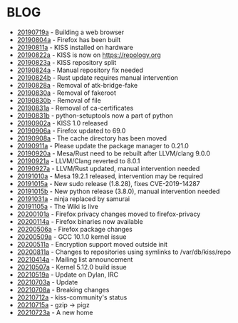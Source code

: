 # BLOG

- [20190719a](20190719a/) - Building a web browser
- [20190804a](20190804a/) - Firefox has been built
- [20190811a](20190811a/) - KISS installed on hardware
- [20190822a](20190822a/) - KISS is now on https://repology.org
- [20190823a](20190823a/) - KISS repository split
- [20190824a](20190824a/) - Manual repository fix needed
- [20190824b](20190824b/) - Rust update requires manual intervention
- [20190828a](20190828a/) - Removal of atk-bridge-fake
- [20190830a](20190830a/) - Removal of fakeroot
- [20190830b](20190830b/) - Removal of file
- [20190831a](20190831a/) - Removal of ca-certificates
- [20190831b](20190831b/) - python-setuptools now a part of python
- [20190902a](20190902a/) - KISS 1.0 released
- [20190906a](20190906a/) - Firefox updated to 69.0
- [20190908a](20190908a/) - The cache directory has been moved
- [20190911a](20190911a/) - Please update the package manager to 0.21.0
- [20190920a](20190920a/) - Mesa/Rust need to be rebuilt after LLVM/clang 9.0.0
- [20190921a](20190921a/) - LLVM/Clang reverted to 8.0.1
- [20190927a](20190927a/) - LLVM/Rust updated, manual intervention needed
- [20191010a](20191010a/) - Mesa 19.2.1 released, intervention may be required
- [20191015a](20191015a/) - New sudo release (1.8.28), fixes CVE-2019-14287
- [20191015b](20191015b/) - New python release (3.8.0), manual intervention needed
- [20191031a](20191031a/) - ninja replaced by samurai
- [20191105a](20191105a/) - The Wiki is live
- [20200101a](20200101a/) - Firefox privacy changes moved to firefox-privacy
- [20200114a](20200114a/) - Firefox binaries now available
- [20200506a](20200506a/) - Firefox package changes
- [20200509a](20200509a/) - GCC 10.1.0 kernel issue
- [20200511a](20200511a/) - Encryption support moved outside init
- [20200811a](20200811a/) - Changes to repositories using symlinks to /var/db/kiss/repo
- [20210414a](20210414a/) - Mailing list announcement
- [20210507a](20210507a/) - Kernel 5.12.0 build issue
- [20210519a](20210519a/) - Update on Dylan, IRC
- [20210703a](20210703a/) - Update
- [20210708a](20210708a/) - Breaking changes
- [20210712a](20210712a/) - kiss-community's status
- [20210715a](20210715a/) - gzip -> pigz
- [20210723a](20210723a/) - A new home
